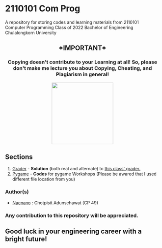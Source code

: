 # 2110101 Com Prog

A  repository for storing codes and learning materials from 2110101 Computer Programming Class of 2022 Bachelor of Engineering Chulalongkorn University


<h2 align="center" style="font-weight:bold">
*IMPORTANT*
</h2>

<h3 align="center">
Copying doesn't contribute to your <strong> Learning </strong> at all! So, please don't make me lecture you about Copying, Cheating, and Plagiarism in general!
</h3>


<p align="center">
<img src="https://www.mend.io/wp-content/media/2021/04/aHViPTcyNTE0JmNtZD1pdGVtZWRpdG9yaW1hZ2UmZmlsZW5hbWU9aXRlbWVkaXRvcmltYWdlXzVlYTE1OWQ2M2MyZTAuanBnJnZlcnNpb249MDAwMCZzaWc9ZmFiZTNmMTFmZTE1N2Y5NTcwZTU5MTY5Mzk2MWQxY2M.jpeg" height=200>
</p>

## Sections
 1. [Grader](https://github.com/Nacnano/2110101-com-prog/tree/main/grader) - **Solution** (both real and alternate) to [this class' grader.](https://2110101.nattee.net)
 2. [Pygame](https://github.com/Nacnano/2110101-com-prog/tree/main/pygame) - **Codes** for pygame Workshops (Please be awared that I used different file location from you)

### Author(s)
 - [Nacnano](https://github.com/Nacnano) : Chotpisit Adunsehawat (CP 49)
 
 
 ### Any contribution to this repository will be appreciated.
 
 ## Good luck in your engineering career with a bright future!
 
